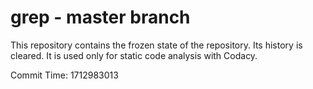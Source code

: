 # grep - master branch

This repository contains the frozen state of the repository.
Its history is cleared. It is used only for static code
analysis with Codacy.

Commit Time: 1712983013